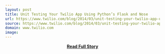 ```yaml
---
layout: post
title: Unit Testing Your Twilio App Using Python’s Flask and Nose
url: https://www.twilio.com/blog/2014/03/unit-testing-your-twilio-app-using-pythons-flask-and-nose.html
source: https://www.twilio.com/blog/2014/03/unit-testing-your-twilio-app-using-pythons-flask-and-nose.html
domain: www.twilio.com
image: 
---
```


<p></p>
<center><p><a href="https://www.twilio.com/blog/2014/03/unit-testing-your-twilio-app-using-pythons-flask-and-nose.html" style='padding:25px; font-sze:18px; font-weight: bold;'>Read Full Story</a></p></center>
